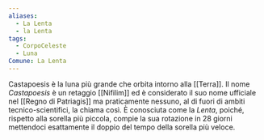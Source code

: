 ```yaml
---
aliases:
  - La Lenta
  - la Lenta
tags:
  - CorpoCeleste
  - Luna
Comune: La Lenta
---
```

Castapoesis è la luna più grande che orbita intorno alla [[Terra]]. 
Il nome *Castapoesis* è un retaggio [[Nifilim]] ed è considerato il suo nome ufficiale nel [[Regno di Patriagis]] ma praticamente nessuno, al di fuori di ambiti tecnico-scientifici, la chiama così. 
È conosciuta come la *Lenta*, poiché, rispetto alla sorella più piccola, compie la sua rotazione in 28 giorni mettendoci esattamente il doppio del tempo della sorella più veloce. 